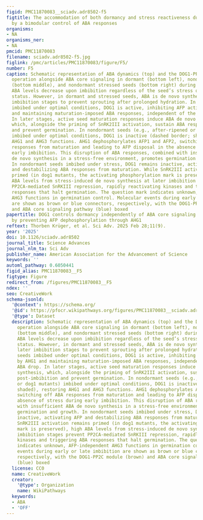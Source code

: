 ```yaml
---
figid: PMC11870083__sciadv.adr8502-f5
figtitle: The accommodation of both dormancy and stress reactiveness during seed imbibition
  by a bimodular control of ABA responses
organisms:
- NA
organisms_ner:
- NA
pmcid: PMC11870083
filename: sciadv.adr8502-f5.jpg
figlink: /pmc/articles/PMC11870083/figure/F5/
number: F5
caption: Schematic representation of ABA dynamics (top) and the DOG1-PP2C module’s
  operation alongside ABA core signaling in dormant (bottom left), nondormant unstressed
  (bottom middle), and nondormant stressed seeds (bottom right) during imbibition.
  ABA levels decrease upon imbibition regardless of the seed’s stress or dormancy
  status. However, in dormant and stressed seeds, ABA is de novo synthesized at later
  imbibition stages to prevent sprouting after prolonged hydration. In dormant seeds
  imbibed under optimal conditions, DOG1 is active, inhibiting AFP activation by AHG1
  and maintaining maturation-imposed ABA responses, independent of the early ABA drop.
  In later stages, active seed maturation responses induce ABA de novo synthesis,
  which, alongside the priming of SnRK2III activation, sustain ABA responses post-imbibition
  and prevent germination. In nondormant seeds (e.g., after-ripened or dog1 mutants)
  imbibed under optimal conditions, DOG1 is inactive (dashed border; shaded), restoring
  AHG1 and AHG3 functions. AHG1 dephosphorylates AFP1 and AFP2, switching off ABA
  responses from maturation and leading to AFP disposal in the absence of stress during
  early imbibition. This disruption of ABA responses, combined with insufficient ABA
  de novo synthesis in a stress-free environment, promotes germination and growth.
  In nondormant seeds imbibed under stress, DOG1 remains inactive, activating AFP
  and destabilizing ABA responses from maturation. While SnRK2III activation remains
  primed (in dog1 mutants, the activating phosphorylation mark is preserved), high
  ABA levels from stress-induced de novo synthesis at later imbibition stages prevent
  PP2CA-mediated SnRKIII repression, rapidly reactivating kinases and triggering ABA
  responses that halt germination. The question mark indicates unknown, AFP-independent
  AHG3 functions in germination control. Molecular events during early or late imbibition
  are shown as brown or blue connectors, respectively, with the DOG1-PP2C module (brown)
  and ABA core signaling pathway (blue) boxed
papertitle: DOG1 controls dormancy independently of ABA core signaling kinases regulation
  by preventing AFP dephosphorylation through AHG1
reftext: Thorben Krüger, et al. Sci Adv. 2025 Feb 28;11(9).
year: '2025'
doi: 10.1126/sciadv.adr8502
journal_title: Science Advances
journal_nlm_ta: Sci Adv
publisher_name: American Association for the Advancement of Science
keywords: ''
automl_pathway: 0.6050441
figid_alias: PMC11870083__F5
figtype: Figure
redirect_from: /figures/PMC11870083__F5
ndex: ''
seo: CreativeWork
schema-jsonld:
  '@context': https://schema.org/
  '@id': https://pfocr.wikipathways.org/figures/PMC11870083__sciadv.adr8502-f5.html
  '@type': Dataset
  description: Schematic representation of ABA dynamics (top) and the DOG1-PP2C module’s
    operation alongside ABA core signaling in dormant (bottom left), nondormant unstressed
    (bottom middle), and nondormant stressed seeds (bottom right) during imbibition.
    ABA levels decrease upon imbibition regardless of the seed’s stress or dormancy
    status. However, in dormant and stressed seeds, ABA is de novo synthesized at
    later imbibition stages to prevent sprouting after prolonged hydration. In dormant
    seeds imbibed under optimal conditions, DOG1 is active, inhibiting AFP activation
    by AHG1 and maintaining maturation-imposed ABA responses, independent of the early
    ABA drop. In later stages, active seed maturation responses induce ABA de novo
    synthesis, which, alongside the priming of SnRK2III activation, sustain ABA responses
    post-imbibition and prevent germination. In nondormant seeds (e.g., after-ripened
    or dog1 mutants) imbibed under optimal conditions, DOG1 is inactive (dashed border;
    shaded), restoring AHG1 and AHG3 functions. AHG1 dephosphorylates AFP1 and AFP2,
    switching off ABA responses from maturation and leading to AFP disposal in the
    absence of stress during early imbibition. This disruption of ABA responses, combined
    with insufficient ABA de novo synthesis in a stress-free environment, promotes
    germination and growth. In nondormant seeds imbibed under stress, DOG1 remains
    inactive, activating AFP and destabilizing ABA responses from maturation. While
    SnRK2III activation remains primed (in dog1 mutants, the activating phosphorylation
    mark is preserved), high ABA levels from stress-induced de novo synthesis at later
    imbibition stages prevent PP2CA-mediated SnRKIII repression, rapidly reactivating
    kinases and triggering ABA responses that halt germination. The question mark
    indicates unknown, AFP-independent AHG3 functions in germination control. Molecular
    events during early or late imbibition are shown as brown or blue connectors,
    respectively, with the DOG1-PP2C module (brown) and ABA core signaling pathway
    (blue) boxed
  license: CC0
  name: CreativeWork
  creator:
    '@type': Organization
    name: WikiPathways
  keywords:
  - ABA
  - 'OFF'
---
```

